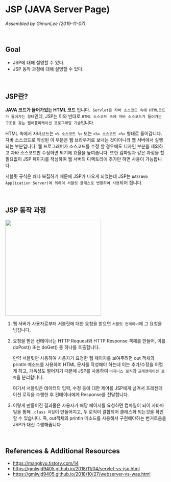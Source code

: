 # JSP (JAVA Server Page)

*Assembled by GimunLee (2019-11-07)*

<br/>

## Goal

- JSP에 대해 설명할 수 있다.
- JSP 동작 과정에 대해 설명할 수 있다.

<br>

## JSP란?

**JAVA 코드가 들어가있는 HTML 코드** 입니다.` Servlet은 자바 소스코드 속에 HTML코드가 들어가는 형태`인데, JSP는 이와 반대로 `HTML 소스코드 속에 자바 소스코드가 들어가는 구조를 갖는 웹어플리케이션 프로그래밍 기술`입니다. 

HTML 속에서 자바코드는 `<% 소스코드 %>` 또는 `<%= 소스코드 =%>` 형태로 들어갑니다. 자바 소스코드로 작성된 이 부분은 웹 브라우저로 보내는 것이아니라 웹 서버에서 실행되는 부분입니다. 웹 프로그래머가 소스코드를 수정 할 경우에도 디자인 부분을 제외하고 자바 소스코드만 수정하면 되기에 효율을 높여줍니다. 또한 컴파일과 같은 과정을 할 필요없이 JSP 페이지를 작성하여 웹 서버의 디렉토리에 추가만 하면 사용이 가능합니다. 

서블릿 규칙은 꽤나 복집하기 때문에 JSP가 나오게 되었는데 JSP는 `WAS(Web Application Server)에 의하여 서블릿 클래스로 변환하여 사용`되어 집니다.  

<br/>

## JSP 동작 과정

<img src="./resources/jsp-001.png" height=300>

1. 웹 서버가 사용자로부터 서블릿에 대한 요청을 받으면 `서블릿 컨테이너`에 그 요청을 넘깁니다. 

2. 요청을 받은 컨테이너는 HTTP Request와 HTTP Response 객체를 만들어, 이를 doPost() 또는 doGet() 중 하나를 호출합니다. 

   만약 서블릿만 사용하여 사용자가 요청한 웹 페이지를 보여주려면 out 객체의 println 메소드를 사용하여 HTML 문서를 작성해야 하는데 이는 추가/수정을 어렵게 하고, 가독성도 떨어지기 때문에 JSP를 사용하여 `비지니스 로직`과 `프레젠테이션 로직`을 분리합니다. 

   여기서 서블릿은 데이터의 입력, 수정 등에 대한 제어를 JSP에게 넘겨서 프레젠테이션 로직을 수행한 후 컨테이너에게 Response를 전달합니다. 

3. 이렇게 만들어진 결과물은 사용자가 해당 페이지를 요청하면 컴파일이 되어 자바파일을 통해 `.class 파일`이 만들어지고, 두 로직이 결합되어 클래스화 되는것을 확인할 수 있습니다. 즉, out객체의 println 메소드를 사용해서 구현해야하는 번거로움을 JSP가 대신 수행해줍니다 

<br/>

## References &  Additional Resources

- https://mangkyu.tistory.com/14 
- https://gmlwjd9405.github.io/2018/11/04/servlet-vs-jsp.html 
- https://gmlwjd9405.github.io/2018/10/27/webserver-vs-was.html 

